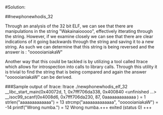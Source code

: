 #Solution: 

##newphonewhodis_32

Through an analysis of the 32 bit ELF, we can see that there are manipulations in the string "Wakainaiooooo", effectively itterating through the string. However, if we examine closely we can see that there are clear indications of it going backwards through the string and saving it to a new string.
As such we can determine that this string is being reversed and the answer is : "oooooianiakaW"


Another way that this could be tackled is by utilizing a tool called ltrace which allows for introspection into calls to library calls. Through this utility it is trivial to find the string that is being compared and again the answer "oooooianiakaW" can be derived.

###Sample output of ltrace:
ltrace ./newphonewhodis_elf_32
__libc_start_main(0x40072d, 1, 0x7fff706da338, 0x400840 <unfinished ...>
__isoc99_scanf(0x4008d6, 0x7fff706da230, 87, 0aaaaaaaaaaaaa
)               = 1
strlen("aaaaaaaaaaaaa")                                       = 13
strcmp("aaaaaaaaaaaaa", "oooooianiakaW")                      = -14
printf("Wrong numba.")                                        = 12
Wrong numba.+++ exited (status 0) +++
